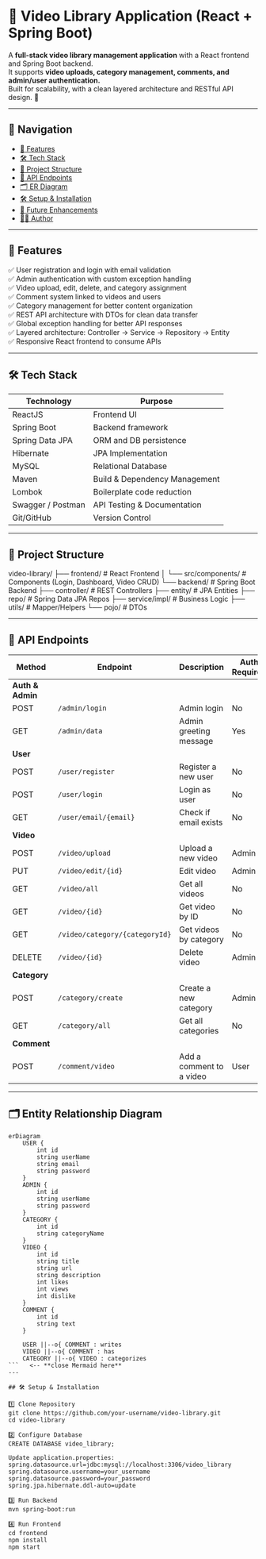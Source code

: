# 🎥 Video Library Application (React + Spring Boot)

A **full-stack video library management application** with a React frontend and Spring Boot backend.  
It supports **video uploads, category management, comments, and admin/user authentication.**  
Built for scalability, with a clean layered architecture and RESTful API design. 🚀

---

## 🔗 Navigation
- [🚀 Features](#-features)
- [🛠️ Tech Stack](#%EF%B8%8F-tech-stack)
- [📂 Project Structure](#-project-structure)
- [📡 API Endpoints](#-api-endpoints)
- [🗂️ ER Diagram](#%EF%B8%8F-entity-relationship-diagram)
- [🛠️ Setup & Installation](#%EF%B8%8F-setup--installation)
- [🔮 Future Enhancements](#-future-enhancements)
- [👨‍💻 Author](#-author)

---

## 🚀 Features
✅ User registration and login with email validation  
✅ Admin authentication with custom exception handling  
✅ Video upload, edit, delete, and category assignment  
✅ Comment system linked to videos and users  
✅ Category management for better content organization  
✅ REST API architecture with DTOs for clean data transfer  
✅ Global exception handling for better API responses  
✅ Layered architecture: Controller → Service → Repository → Entity  
✅ Responsive React frontend to consume APIs  

---

## 🛠️ Tech Stack
| Technology       | Purpose                               |
|------------------|---------------------------------------|
| ReactJS          | Frontend UI                          |
| Spring Boot      | Backend framework                    |
| Spring Data JPA  | ORM and DB persistence               |
| Hibernate        | JPA Implementation                   |
| MySQL            | Relational Database                  |
| Maven            | Build & Dependency Management        |
| Lombok           | Boilerplate code reduction           |
| Swagger / Postman| API Testing & Documentation          |
| Git/GitHub       | Version Control                      |

---

## 📂 Project Structure
video-library/
├── frontend/ # React Frontend
│ └── src/components/ # Components (Login, Dashboard, Video CRUD)
└── backend/ # Spring Boot Backend
├── controller/ # REST Controllers
├── entity/ # JPA Entities
├── repo/ # Spring Data JPA Repos
├── service/impl/ # Business Logic
├── utils/ # Mapper/Helpers
└── pojo/ # DTOs


---

## 📡 API Endpoints

| Method  | Endpoint                         | Description                     | Auth Required |
|---------|---------------------------------|---------------------------------|--------------|
| **Auth & Admin** |
| POST    | `/admin/login`                  | Admin login                     | No           |
| GET     | `/admin/data`                   | Admin greeting message          | Yes          |
| **User** |
| POST    | `/user/register`                | Register a new user             | No           |
| POST    | `/user/login`                   | Login as user                   | No           |
| GET     | `/user/email/{email}`           | Check if email exists           | No           |
| **Video** |
| POST    | `/video/upload`                 | Upload a new video              | Admin        |
| PUT     | `/video/edit/{id}`              | Edit video                      | Admin        |
| GET     | `/video/all`                    | Get all videos                  | No           |
| GET     | `/video/{id}`                   | Get video by ID                 | No           |
| GET     | `/video/category/{categoryId}`  | Get videos by category          | No           |
| DELETE  | `/video/{id}`                   | Delete video                    | Admin        |
| **Category** |
| POST    | `/category/create`              | Create a new category           | Admin        |
| GET     | `/category/all`                 | Get all categories              | No           |
| **Comment** |
| POST    | `/comment/video`                | Add a comment to a video        | User         |

---

## 🗂️ Entity Relationship Diagram
```mermaid
erDiagram
    USER {
        int id
        string userName
        string email
        string password
    }
    ADMIN {
        int id
        string userName
        string password
    }
    CATEGORY {
        int id
        string categoryName
    }
    VIDEO {
        int id
        string title
        string url
        string description
        int likes
        int views
        int dislike
    }
    COMMENT {
        int id
        string text
    }

    USER ||--o{ COMMENT : writes
    VIDEO ||--o{ COMMENT : has
    CATEGORY ||--o{ VIDEO : categorizes
```   <-- **close Mermaid here**
---

## 🛠️ Setup & Installation

1️⃣ Clone Repository  
git clone https://github.com/your-username/video-library.git  
cd video-library

2️⃣ Configure Database  
CREATE DATABASE video_library;

Update application.properties:  
spring.datasource.url=jdbc:mysql://localhost:3306/video_library  
spring.datasource.username=your_username  
spring.datasource.password=your_password  
spring.jpa.hibernate.ddl-auto=update

3️⃣ Run Backend  
mvn spring-boot:run

4️⃣ Run Frontend  
cd frontend  
npm install  
npm start
